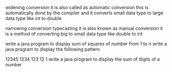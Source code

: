 widening conversion it is also called as automatic conversion
this is automatically done by the compiler and it converts small data type to large data type like int to double

narrowing conversion typecasting it is also known as manual conversion 
it is a method of converting big to small data type like double to int 


write a java program to display sum of squares of number from 1 to n
write a java program to display the following pattern

12345
1234
123
12
1
write a java program to display the sum of digits of a number

